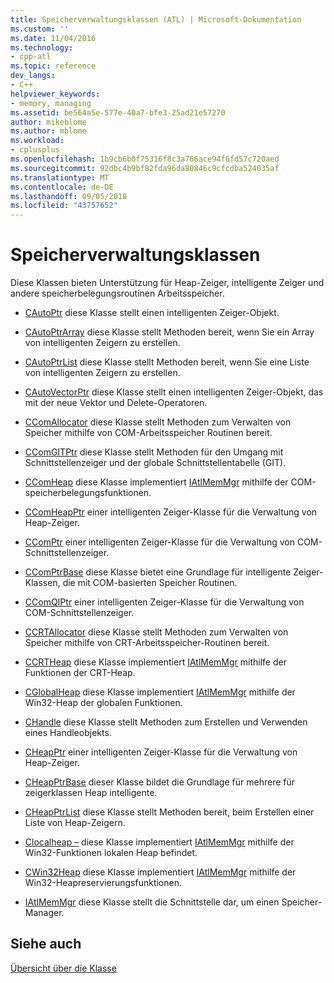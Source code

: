 ```yaml
---
title: Speicherverwaltungsklassen (ATL) | Microsoft-Dokumentation
ms.custom: ''
ms.date: 11/04/2016
ms.technology:
- cpp-atl
ms.topic: reference
dev_langs:
- C++
helpviewer_keywords:
- memory, managing
ms.assetid: be564a5e-577e-40a7-bfe3-25ad21e57270
author: mikeblome
ms.author: mblome
ms.workload:
- cplusplus
ms.openlocfilehash: 1b9cb6b0f75316f8c3a766ace94f6fd57c720aed
ms.sourcegitcommit: 92dbc4b9bf82fda96da80846c9cfcdba524035af
ms.translationtype: MT
ms.contentlocale: de-DE
ms.lasthandoff: 09/05/2018
ms.locfileid: "43757652"
---
```

# <a name="memory-management-classes"></a>Speicherverwaltungsklassen

Diese Klassen bieten Unterstützung für Heap-Zeiger, intelligente Zeiger und andere speicherbelegungsroutinen Arbeitsspeicher.

- [CAutoPtr](../atl/reference/cautoptr-class.md) diese Klasse stellt einen intelligenten Zeiger-Objekt.

- [CAutoPtrArray](../atl/reference/cautoptrarray-class.md) diese Klasse stellt Methoden bereit, wenn Sie ein Array von intelligenten Zeigern zu erstellen.

- [CAutoPtrList](../atl/reference/cautoptrlist-class.md) diese Klasse stellt Methoden bereit, wenn Sie eine Liste von intelligenten Zeigern zu erstellen.

- [CAutoVectorPtr](../atl/reference/cautovectorptr-class.md) diese Klasse stellt einen intelligenten Zeiger-Objekt, das mit der neue Vektor und Delete-Operatoren.

- [CComAllocator](../atl/reference/ccomallocator-class.md) diese Klasse stellt Methoden zum Verwalten von Speicher mithilfe von COM-Arbeitsspeicher Routinen bereit.

- [CComGITPtr](../atl/reference/ccomgitptr-class.md) diese Klasse stellt Methoden für den Umgang mit Schnittstellenzeiger und der globale Schnittstellentabelle (GIT).

- [CComHeap](../atl/reference/ccomheap-class.md) diese Klasse implementiert [IAtlMemMgr](../atl/reference/iatlmemmgr-class.md) mithilfe der COM-speicherbelegungsfunktionen.

- [CComHeapPtr](../atl/reference/ccomheapptr-class.md) einer intelligenten Zeiger-Klasse für die Verwaltung von Heap-Zeiger.

- [CComPtr](../atl/reference/ccomptr-class.md) einer intelligenten Zeiger-Klasse für die Verwaltung von COM-Schnittstellenzeiger.

- [CComPtrBase](../atl/reference/ccomptrbase-class.md) diese Klasse bietet eine Grundlage für intelligente Zeiger-Klassen, die mit COM-basierten Speicher Routinen.

- [CComQIPtr](../atl/reference/ccomqiptr-class.md) einer intelligenten Zeiger-Klasse für die Verwaltung von COM-Schnittstellenzeiger.

- [CCRTAllocator](../atl/reference/ccrtallocator-class.md) diese Klasse stellt Methoden zum Verwalten von Speicher mithilfe von CRT-Arbeitsspeicher-Routinen bereit.

- [CCRTHeap](../atl/reference/ccrtheap-class.md) diese Klasse implementiert [IAtlMemMgr](../atl/reference/iatlmemmgr-class.md) mithilfe der Funktionen der CRT-Heap.

- [CGlobalHeap](../atl/reference/cglobalheap-class.md) diese Klasse implementiert [IAtlMemMgr](../atl/reference/iatlmemmgr-class.md) mithilfe der Win32-Heap der globalen Funktionen.

- [CHandle](../atl/reference/chandle-class.md) diese Klasse stellt Methoden zum Erstellen und Verwenden eines Handleobjekts.

- [CHeapPtr](../atl/reference/cheapptr-class.md) einer intelligenten Zeiger-Klasse für die Verwaltung von Heap-Zeiger.

- [CHeapPtrBase](../atl/reference/cheapptrbase-class.md) dieser Klasse bildet die Grundlage für mehrere für zeigerklassen Heap intelligente.

- [CHeapPtrList](../atl/reference/cheapptrlist-class.md) diese Klasse stellt Methoden bereit, beim Erstellen einer Liste von Heap-Zeigern.

- [Clocalheap –](../atl/reference/clocalheap-class.md) diese Klasse implementiert [IAtlMemMgr](../atl/reference/iatlmemmgr-class.md) mithilfe der Win32-Funktionen lokalen Heap befindet.

- [CWin32Heap](../atl/reference/cwin32heap-class.md) diese Klasse implementiert [IAtlMemMgr](../atl/reference/iatlmemmgr-class.md) mithilfe der Win32-Heapreservierungsfunktionen.

- [IAtlMemMgr](../atl/reference/iatlmemmgr-class.md) diese Klasse stellt die Schnittstelle dar, um einen Speicher-Manager.

## <a name="see-also"></a>Siehe auch

[Übersicht über die Klasse](../atl/atl-class-overview.md)


